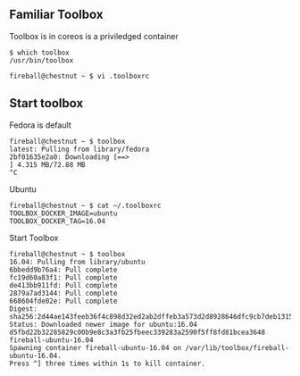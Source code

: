 ## Familiar Toolbox
Toolbox is in coreos is a priviledged container
```
$ which toolbox
/usr/bin/toolbox
```

```
fireball@chestnut ~ $ vi .toolboxrc
```

## Start toolbox
Fedora is default
```
fireball@chestnut ~ $ toolbox
latest: Pulling from library/fedora
2bf01635e2a0: Downloading [==>                                                ] 4.315 MB/72.88 MB
^C
```

Ubuntu 
```
fireball@chestnut ~ $ cat ~/.toolboxrc
TOOLBOX_DOCKER_IMAGE=ubuntu
TOOLBOX_DOCKER_TAG=16.04
```

Start Toolbox

```
fireball@chestnut ~ $ toolbox
16.04: Pulling from library/ubuntu
6bbedd9b76a4: Pull complete
fc19d60a83f1: Pull complete
de413bb911fd: Pull complete
2879a7ad3144: Pull complete
668604fde02e: Pull complete
Digest: sha256:2d44ae143feeb36f4c898d32ed2ab2dffeb3a573d2d8928646dfc9cb7deb1315
Status: Downloaded newer image for ubuntu:16.04
d5fbd22b32285829c00b9e8c3a3fb25fbeec339283a2590f5ff8fd81bcea3648
fireball-ubuntu-16.04
Spawning container fireball-ubuntu-16.04 on /var/lib/toolbox/fireball-ubuntu-16.04.
Press ^] three times within 1s to kill container.
```

